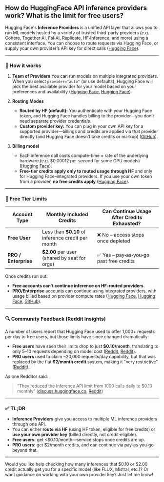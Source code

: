 ## How do HuggingFace API inference providers work? What is the limit for free users?

Hugging Face's **Inference Providers** is a unified API layer that allows you to run ML models hosted by a variety of trusted third-party providers (e.g. Cohere, Together AI, Fal‑AI, Replicate, HF‑Inference, and more) using a consistent interface. You can choose to route requests via Hugging Face, or supply your own provider’s API key for direct calls ([Hugging Face][1]).

---

### 🚀 How it works

1. **Team of Providers**
   You can run models on multiple integrated providers. When you select `provider="auto"` (or use defaults), Hugging Face will pick the best available provider for your model based on your preferences and availability ([Hugging Face][2], [Hugging Face][1]).

2. **Routing Modes**

   * **Routed by HF (default):** You authenticate with your Hugging Face token, and Hugging Face handles billing to the provider—you don’t need separate provider credentials.
   * **Custom provider key:** You can plug in your own API key for a supported provider—billings and credits are applied via that provider directly (and Hugging Face doesn’t take credits or markup) ([GitHub][3]).

3. **Billing model**

   * Each inference call costs compute-time × rate of the underlying hardware (e.g. \$0.00012 per second for some GPU models) ([Hugging Face][4]).
   * **Free-tier credits apply only to routed usage through HF** and only for Hugging Face–integrated providers. If you use your own token from a provider, **no free credits apply** ([Hugging Face][5]).

---

### 💸 Free Tier Limits

| Account Type         | Monthly Included Credits                           | Can Continue Usage After Credits Exhausted? |
| -------------------- | -------------------------------------------------- | ------------------------------------------- |
| **Free User**        | Less than **\$0.10** of inference credit per month | ❌ No – access stops once depleted           |
| **PRO / Enterprise** | **\$2.00** per user (shared by seat for orgs)      | ✅ Yes – pay‑as‑you‑go past free credits     |

Once credits run out:

* **Free accounts can't continue inference on HF-routed providers**.
* **PRO/Enterprise** accounts can continue using integrated providers, with usage billed based on provider compute rates ([Hugging Face][4], [Hugging Face][5], [GitHub][6]).

---

### 🔍 Community Feedback (Reddit Insights)

A number of users report that Hugging Face used to offer 1,000+ requests per day to free users, but those limits have since changed dramatically:

* **Free users** have seen their limits drop to just **\$0.10/month**, translating to only 5–10 requests depending on model cost ([Reddit][7], [Reddit][8]).
* **PRO users** used to claim \~20,000 requests/day capability, but that was replaced by the flat **\$2/month credit** system, making it "very restrictive" ([Reddit][9]).

As one Redditor said:

> “They reduced the Inference API limit from 1000 calls daily to \$0.10 monthly” ([discuss.huggingface.co][10], [Reddit][8])

---

### ✅ TL;DR

* **Inference Providers** give you access to multiple ML inference providers through one API.
* You can either **route via HF** (using HF token, eligible for free credits) or **use your own provider key** (billed directly, not credit‑eligible).
* **Free users:** get <\$0.10/month—service stops once credits are up.
* **PRO users:** get \$2/month credits, and can continue via pay‑as‑you‑go beyond that.

---

Would you like help checking how many inferences that \$0.10 or \$2.00 credit actually get you for a specific model (like FLUX, Mistral, etc.)? Or want guidance on working with your own provider key? Just let me know!

[1]: https://huggingface.co/docs/api-inference?utm_source=chatgpt.com "Inference Providers"
[2]: https://huggingface.co/pricing?utm_source=chatgpt.com "Hugging Face – Pricing"
[3]: https://github.com/huggingface/blog/blob/main/inference-providers.md?utm_source=chatgpt.com "blog/inference-providers.md at main · huggingface/blog · GitHub"
[4]: https://huggingface.co/docs/api-inference/en/pricing?utm_source=chatgpt.com "Pricing and Rate limits"
[5]: https://huggingface.co/docs/api-inference/rate-limits?utm_source=chatgpt.com "Pricing and Billing"
[6]: https://github.com/huggingface/hub-docs/blob/main/docs/inference-providers/pricing.md?utm_source=chatgpt.com "hub-docs/docs/inference-providers/pricing.md at main · huggingface/hub-docs · GitHub"
[7]: https://www.reddit.com/r/LocalLLaMA/comments/1fi90kw?utm_source=chatgpt.com "Free Hugging Face Inference api now clearly lists limits + models"
[8]: https://www.reddit.com/r/LocalLLaMA/comments/1iizbxs?utm_source=chatgpt.com "Hugging Face has released a new Spaces search. Over 400k AI Apps accessible in intuitive way."
[9]: https://www.reddit.com/r/huggingface/comments/1idkjx5?utm_source=chatgpt.com "HF new Inference Providers pricing confusion. Seems like we pay more, for less."
[10]: https://discuss.huggingface.co/t/inference-api-rate-limits/155420?utm_source=chatgpt.com "Inference API Rate Limits - Inference Endpoints on the Hub - Hugging Face Forums"

